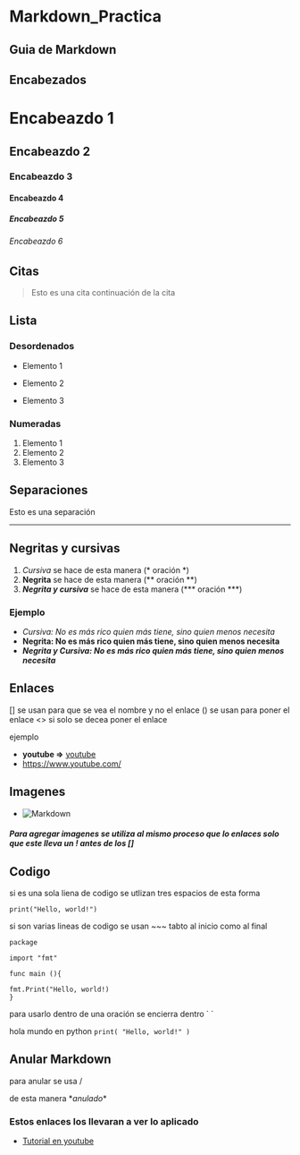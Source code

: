 # Markdown_Practica

## Guia de Markdown

## Encabezados

# Encabeazdo 1
## Encabeazdo 2 
### Encabeazdo 3
#### Encabeazdo 4 
##### Encabeazdo 5 
###### Encabeazdo 6

## Citas

> Esto es una cita
> continuación de la cita

## Lista

### Desordenados

* Elemento 1
+ Elemento 2
- Elemento 3

### Numeradas

1. Elemento 1
2. Elemento 2
3. Elemento 3

## Separaciones

Esto es una separación
___

## Negritas y cursivas

1. *Cursiva*  se hace de esta manera (* oración *)
2. **Negrita** se hace de esta manera (** oración **)
3. ***Negrita y cursiva*** se hace de esta manera (*** oración ***)

### Ejemplo

- *Cursiva: No es más rico quien más tiene, sino quien menos necesita*
- **Negrita: No es más rico quien más tiene, sino quien menos necesita**
- ***Negrita y Cursiva: No es más rico quien más tiene, sino quien menos necesita***

## Enlaces

[] se usan para que se vea el nombre y no el enlace 
() se usan para poner el enlace
<> si solo se decea poner el enlace

ejemplo 


- **youtube =>** [youtube](https://www.youtube.com/)  
- <https://www.youtube.com/> 

## Imagenes

+ ![Markdown](https://geekytheory.com/content/images/2014/03/markdown_inte-1024x630.png)

##### Para agregar imagenes se utiliza al mismo proceso que lo enlaces solo que este lleva un ! antes de los []

## Codigo

si es una sola liena de codigo se utlizan tres espacios de esta forma

    print("Hello, world!")

si son varias lineas de codigo se usan ~~~ tabto al inicio como al final

~~~ 
package 

import "fmt"

func main (){

fmt.Print("Hello, world!)
} 
~~~

para usarlo dentro de una oración se encierra dentro \` `

hola mundo en python ` print( "Hello, world!" ) ` 

## Anular Markdown 

para anular se usa /

 de esta manera \**anulado**

### Estos enlaces los llevaran a ver lo aplicado

* [Tutorial en youtube](https://www.youtube.com/watch?v=y6XdzBNC0_0&t=0s)


